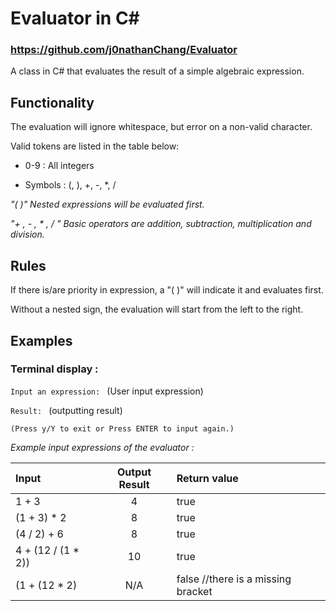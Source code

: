 #  Evaluator in C# 
### https://github.com/j0nathanChang/Evaluator
A class in C# that evaluates the result of a simple algebraic expression.


## Functionality

The evaluation will ignore whitespace, but error on a non-valid character.

Valid tokens are listed in the table below:

- 0-9	:  All integers

- Symbols : (, ), +, -, *, /

*"( )" Nested expressions will be evaluated first.*

*"+ , - , \* , / " Basic operators are addition, subtraction, multiplication and division.*

## Rules

If there is/are priority in expression, a "( )" will indicate it and evaluates first.

Without a nested sign, the evaluation will start from the left to the right.

## Examples
### Terminal display :
`Input an expression: ` (User input expression)

`Result: ` (outputting result)

`(Press y/Y to exit or Press ENTER to input again.)`

*Example input expressions of the evaluator :*

|Input	             |Output Result	     |Return value|
|:-------------------|:-----------:|:----------|
| 1 + 3 |	                4|	          true|
| (1 + 3) * 2 |	          8 |        	true|
| (4 / 2) + 6	|          8	 |         true|
| 4 + (12 / (1 * 2)) |	 10	  |       true|
| (1 + (12 * 2) |	       N/A	 |       false //there is a missing bracket|
